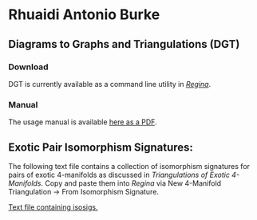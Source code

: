 # Rhuaidi Antonio Burke

## Diagrams to Graphs and Triangulations (DGT)
### Download
DGT is currently available as a command line utility in [*Regina*](regina-normal.github.io/).

### Manual
The usage manual is available [here as a PDF](https://github.com/raburke/raburke.github.io/blob/65dda922645808f666450e1bad3a93b3607c450e/DGT-Usage_Manual-WIP.pdf).

## Exotic Pair Isomorphism Signatures:
The following text file contains a collection of isomorphism signatures for pairs of exotic 4-manifolds as discussed in *Triangulations of Exotic 4-Manifolds*. Copy and paste them into *Regina* via New 4-Manifold Triangulation -> From Isomorphism Signature.

[Text file containing isosigs.](https://gist.githubusercontent.com/raburke/c8ffcc1df50494d8e67013d3c309dec1/raw/b0d8fa354d4deebc820226879b15060241a27ff9/Exotic_Pair_Isomorphism_Signatures.txt)
